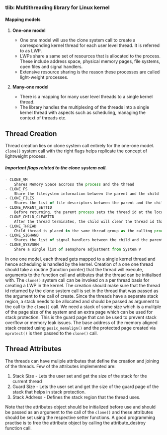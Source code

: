 ### tlib: Multithreading library for Linux kernel

#### Mapping models

1. <b>One-one model</b>
	- One one model will use the clone system call to create a corresponding kernel thread for each user level thread. It is referred to as LWP.
	- LWPs share a same set of resources that is allocated to the process. These include address space, physical memory pages, file systems, open files and signal handlers. 
	- Extensive resource sharing is the reason these processes are called light-weight processes. 

2. <b>Many-one model</b>
	- There is a mapping for many user level threads to a single kernel thread. 
	- The library handles the multiplexing of the threads into a single kernel thread with aspects such as scheduling, managing the context of threads etc.




## Thread Creation
Thread creation lies on clone system call entirely for the one-one model. `clone()` system call with the right flags helps replicate the concept of lightweight process. 

##### Important flags related to the clone system call.
```js
- CLONE_VM 
	Shares Memory Space accross the process and the thread
- CLONE_FS
	Share the filesystem information between the parent and the child
- CLONE_FILES
	Shares the list of file descriptors between the parent and the child
- CLONE_PARENT_SETTID
	Before returning, the parent process sets the thread id at the location specified to clone
- CLONE_CHILD_CLEARTID
	After the thread terminates, the child will clear the thread id that was set at location previously by parent
- CLONE_THREAD
	Child thread is placed in the same thread group as the calling process 
- CLONE_SIGHAND
	Shares the list of signal handlers between the child and the parent process
- CLONE_SYSVSEM
	Share a single list of semaphore adjustment from System V
```
In one one model, each thread gets mapped to a single kernel thread and hence scheduling is handled by the kernel.
Creation of a one one thread should take a routine (function pointer) that the thread will execute, arguments to the function call and attibutes that the thread can be initialised with.
The `clone()` system call can be invoked on a per thread basis for creating a LWP in the kernel. The creation should make sure that the thread id returned by the clone system call is set in the thread that was passed as the argument to the call of create.
Since the threads have a seperate stack region, a stack needs to be allocated and should be passed as argument to the call to the `clone()` call. We need a stack of some size which is a mulitple of the page size of the system and an extra page which can be used for stack protection. This is the guard page that can be used to prevent stack overflow or memory leak issues. The base address of the memory aligned stack created using `posix_memalign()` and the protected page created via `mprotect()` is then passed to the `clone()` call.  

## Thread Attributes
The threads can have muliple attributes that define the creation and joining of the threads. Few of the attributes implemented are:
1. Stack Size - Lets the user set and get the size of the stack for the current thread
2. Guard Size - Lets the user set and get the size of the guard page of the stack that helps in stack protection.
3. Stack Address - Defines the stack region that the thread uses.

Note that the attributes object should be initialized before use and should be passed as an argument to the call of the `clone()` and these attributes should be set using the respective setter functions. A good programming practise is to free the attribute object by calling the attribute_destroy function call. 